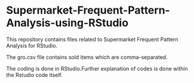 # Supermarket-Frequent-Pattern-Analysis-using-RStudio
This repository contains files related to Supermarket Frequent Pattern Analysis for RStudio.

The gro.csv file contains sold items which are comma-separated.

The coding is done in RStudio.Further explanation of codes is done within the Rstudio code itself.
